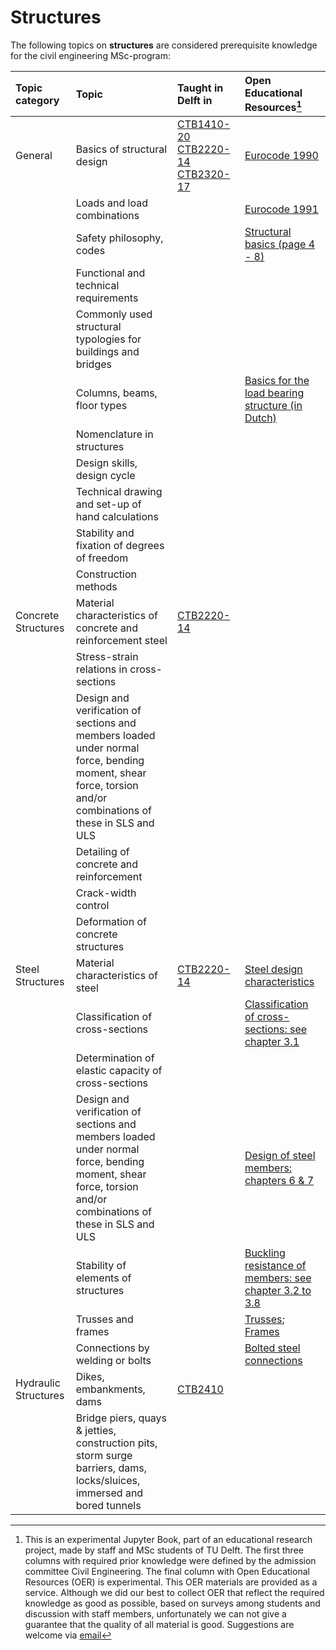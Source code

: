 # Structures

The following topics on **structures** are considered prerequisite knowledge for the civil engineering MSc-program:

|Topic category|Topic   |Taught in Delft in  | Open Educational Resources[^1] |
|:------|:--------|:------------------|:---------------------------|
| General       | Basics of structural design    | [CTB1410-20](https://studiegids.tudelft.nl/a101_displayCourse.do?course_id=61941)   [CTB2220-14](https://studiegids.tudelft.nl/a101_displayCourse.do?course_id=61996)    [CTB2320-17](https://studiegids.tudelft.nl/a101_displayCourse.do?course_id=62002)|[Eurocode 1990](https://www.kivi.nl/uploads/media/5df262e9d44ef/CEN-TC250_N2311_prEN%201990_Basis%20of%20structural%20and%20geotechnical%20design%20(Third%20revised%20draft%20MG%202019_09_11).pdf)
|                      | Loads and load combinations                                                                                                                                        |                                 |[Eurocode 1991](https://www.phd.eng.br/wp-content/uploads/2015/12/en.1991.1.1.2002.pdf)
|                      | Safety philosophy, codes                                                                                                                                       |                                 |[Structural basics (page 4 - 8)](https://publicaties.bouwenmetstaal.nl/pdf_serve.lasso?p=pdf&n=1627-2.pdf)
|                      | Functional and technical requirements                                                                                                                                       |                                 |
|                      | Commonly used structural typologies for buildings and bridges                                                                                                                                        |                                 |
|                      | Columns, beams, floor types                                                                                                                                        |                                 | [Basics for the load bearing structure (in Dutch)](http://wiki.bk.tudelft.nl/mw_bk-wiki/images/c/ca/DC_Basics_dictaat.pdf)
|                      | Nomenclature in structures                                                                                                                                        |                                 |
|                      | Design skills, design cycle                                                                                                                                       |                                 |
|                      | Technical drawing and set-up of hand calculations                                                                                                                                        |                                 |
|                      | Stability and fixation of degrees of freedom                                                                                                                                        |                                 |
|                      | Construction methods                                                                                                                                        |                                 |
| Concrete Structures       | Material characteristics of concrete and reinforcement steel    |   [CTB2220-14](https://studiegids.tudelft.nl/a101_displayCourse.do?course_id=61996)|
|                      | Stress-strain relations in cross-sections                                                                                                                                        |                                 |
|                      | Design and verification of sections and members loaded under normal force, bending moment, shear force, torsion and/or combinations of these in SLS and ULS                                                                                                                                        |                                 |
|                      | Detailing of concrete and reinforcement                                                                                                                                        |                                 |
|                      | Crack-width control                                                                                                                                        |                                 |
|                      | Deformation of concrete structures                                                                                                                                        |                                 |
| Steel Structures       | Material characteristics of steel    |   [CTB2220-14](https://studiegids.tudelft.nl/a101_displayCourse.do?course_id=61996)|[Steel design characteristics](https://www.steelconstruction.info/Steel_material_properties#Strength)
|                      | Classification of cross-sections                                                                                                                                        |                                 |[Classification of cross-sections: see chapter 3.1](https://repository.tudelft.nl/islandora/object/uuid:60760487-942a-41f1-a464-6e1362801c42/datastream/OBJ/download)
|                      | Determination of elastic capacity of cross-sections                                                                                                                                        |                                 |
|                      | Design and verification of sections and members loaded under normal force, bending moment, shear force, torsion and/or combinations of these in SLS and ULS                                                                                                                                        |                                 |[Design of steel members: chapters 6 & 7](https://www.phd.eng.br/wp-content/uploads/2015/12/en.1993.1.1.2005.pdf)
|                      | Stability of elements of structures                                                                                                                                        |                                 |[Buckling resistance of members: see chapter 3.2 to 3.8](https://repository.tudelft.nl/islandora/object/uuid:60760487-942a-41f1-a464-6e1362801c42/datastream/OBJ/download)
|                      | Trusses and frames                                                                            |                                 |[Trusses](http://fgg-web.fgg.uni-lj.si/~/pmoze/esdep/master/wg07/l1200.htm); [Frames](http://fgg-web.fgg.uni-lj.si/~/pmoze/esdep/master/wg07/l1100.htm)  
|                      | Connections by welding or bolts                                                                                                                                        |                                 |[Bolted steel connections](https://dorothydingzx.github.io/2018/01/11/Bolted-connections-in-Eurocode-3-1/)
| Hydraulic Structures       | Dikes, embankments, dams    |   [CTB2410](https://studiegids.tudelft.nl/a101_displayCourse.do?course_id=61992)|
|                      | Bridge piers, quays & jetties, construction pits, storm surge barriers, dams, locks/sluices, immersed and bored tunnels                                                                                                                                        |                                 |

[^1]: This is an experimental Jupyter Book, part of an educational research project, made by staff and MSc students of TU Delft. The first three columns with required prior knowledge were defined by the admission committee Civil Engineering. The final column with Open Educational Resources (OER) is experimental. This OER materials are provided as a service. Although we did our best to collect OER that reflect the required knowledge as good as possible, based on surveys among students and discussion with staff members, unfortunately we can not give a guarantee that the quality of all material is good. Suggestions are welcome via [email](mailto:h.r.schipper@tudelft.nl?subject=pre-for-cem-suggestions)

